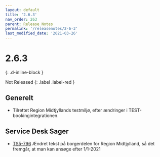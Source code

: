 ```yaml
---
layout: default
title: '2.6.3'
nav_order: 263
parent: Release Notes
permalink: '/releasenotes/2-6-3'
last_modified_date: '2021-03-26'
---
```


# 2.6.3
{: .d-inline-block }

Not Released
{: .label .label-red }

## Generelt
- Tilrettet Region Midtjyllands testmiljø, efter ændringer i TEST-bookingintegrationen.

## Service Desk Sager
- [TS5-796](https://sd.trifork.com/browse/TS5-796) Ændret tekst på borgerdelen for Region Midtjylland, så det fremgår, at man kan ansøge efter 1/1-2021
